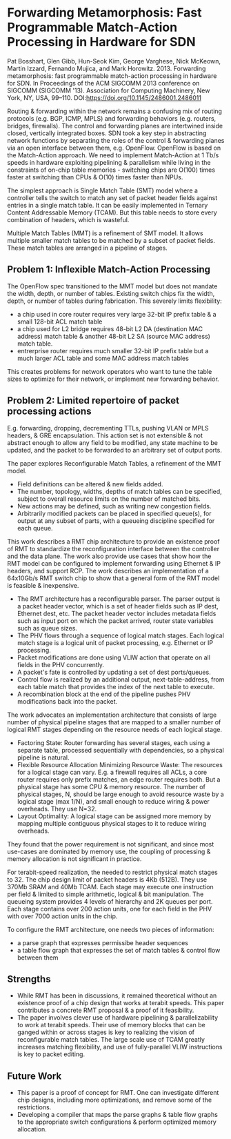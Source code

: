 # Forwarding Metamorphosis: Fast Programmable Match-Action Processing in Hardware for SDN

Pat Bosshart, Glen Gibb, Hun-Seok Kim, George Varghese, Nick McKeown, Martin
Izzard, Fernando Mujica, and Mark Horowitz. 2013. Forwarding metamorphosis: fast
programmable match-action processing in hardware for SDN. In Proceedings of the
ACM SIGCOMM 2013 conference on SIGCOMM (SIGCOMM '13). Association for Computing
Machinery, New York, NY, USA, 99–110.
DOI:https://doi.org/10.1145/2486001.2486011

Routing & forwarding within the network remains a confusing mix of routing
protocols (e.g. BGP, ICMP, MPLS) and forwarding behaviors (e.g. routers,
bridges, firewalls). The control and forwarding planes are intertwined inside
closed, vertically integrated boxes. SDN took a key step in abstracting network
functions by separating the roles of the control & forwarding planes via an open
interface between them, e.g. OpenFlow. OpenFlow is based on the Match-Action
approach. We need to implement Match-Action at 1 Tb/s speeds in hardware
exploiting pipelining & parallelism while living in the constraints of on-chip
table memories - switching chips are O(100) times faster at switching than CPUs
& O(10) times faster than NPUs.

The simplest approach is Single Match Table (SMT) model where a controller tells
the switch to match any set of packet header fields against entries in a single
match table. It can be easily implemented in Ternary Content Addressable Memory
(TCAM). But this table needs to store every combination of headers, which is
wasteful.

Multiple Match Tables (MMT) is a refinement of SMT model. It allows multiple
smaller match tables to be matched by a subset of packet fields. These match
tables are arranged in a pipeline of stages.

## Problem 1: Inflexible Match-Action Processing

The OpenFlow spec transitioned to the MMT model but does not mandate the width,
depth, or number of tables. Existing switch chips fix the width, depth, or
number of tables during fabrication. This severely limits flexibility:

- a chip used in core router requires very large 32-bit IP prefix table & a
  small 128-bit ACL match table
- a chip used for L2 bridge requires 48-bit L2 DA (destination MAC address)
  match table & another 48-bit L2 SA (source MAC address) match table.
- entrerprise router requires much smaller 32-bit IP prefix table but a much
  larger ACL table and some MAC address match tables

This creates problems for network operators who want to tune the table sizes to
optimize for their network, or implement new forwarding behavior.

## Problem 2: Limited repertoire of packet processing actions

E.g. forwarding, dropping, decrementing TTLs, pushing VLAN or MPLS headers, &
GRE encapsulation. This action set is not extensible & not abstract enough to
allow any field to be modified, any state machine to be updated, and the packet
to be forwarded to an arbitrary set of output ports.

The paper explores Reconfigurable Match Tables, a refinement of the MMT model.

- Field definitions can be altered & new fields added.
- The number, topology, widths, depths of match tables can be specified, subject
  to overall resource limits on the number of matched bits.
- New actions may be defined, such as writing new congestion fields.
- Arbitrarily modified packets can be placed in specified queue(s), for output
  at any subset of parts, with a queueing discipline specified for each queue.

This work describes a RMT chip architecture to provide an existence proof of RMT
to standardize the reconfiguration interface between the controller and the data
plane. The work also provide use cases that show how the RMT model can be
configured to implement forwarding using Ethernet & IP headers, and support RCP.
The work describes an implementation of a 64x10Gb/s RMT switch chip to show that
a general form of the RMT model is feasible & inexpensive.

- The RMT architecture has a reconfigurable parser. The parser output is a
packet header vector, which is a set of header fields such as IP dest, Ethernet
dest, etc. The packet header vector includes metadata fields such as input port
on which the packet arrived, router state variables such as queue sizes.
- The PHV flows through a sequence of logical match stages. Each logical match
stage is a logical unit of packet processing, e.g. Ethernet or IP processing.
- Packet modifications are done using VLIW action that operate on all fields in
the PHV concurrently.
- A packet's fate is controlled by updating a set of dest ports/queues.
- Control flow is realized by an additional output, next-table-address, from
each table match that provides the index of the next table to execute.
- A recombination block at the end of the pipeline pushes PHV modifications back
  into the packet.

The work advocates an implementation architecture that consists of large number
of physical pipeline stages that are mapped to a smaller number of logical RMT
stages depending on the resource needs of each logical stage.

- Factoring State: Router forwarding has several stages, each using a separate
  table, processed sequentially with dependencies, so a physical pipeline is
  natural.
- Flexible Resource Allocation Minimizing Resource Waste: The resources for a
  logical stage can vary. E.g. a firewall requires all ACLs, a core router
  requires only prefix matches, an edge router requires both. But a physical
  stage has some CPU & memory resource. The number of physical stages, N, should
  be large enough to avoid resource waste by a logical stage (max 1/N), and
  small enough to reduce wiring & power overheads. They use N=32.
- Layout Optimality: A logical stage can be assigned more memory by mapping
  multiple contiguous physical stages to it to reduce wiring overheads.

They found that the power requirement is not significant, and since most
use-cases are dominated by memory use, the coupling of processing & memory
allocation is not significant in practice.

For terabit-speed realization, the needed to restrict physical match stages to
32. The chip design limit of packet headers is 4Kb (512B). They use 370Mb SRAM
and 40Mb TCAM. Each stage may execute one instruction per field & limited to
simple arithmetic, logical & bit manipulation. The queueing system provides 4
levels of hierarchy and 2K queues per port. Each stage contains over 200 action
units, one for each field in the PHV with over 7000 action units in the chip.

To configure the RMT architecture, one needs two pieces of information:

- a parse graph that expresses permissibe header sequences
- a table flow graph that expresses the set of match tables & control flow
  between them

## Strengths

- While RMT has been in discussions, it remained theoretical without an
  existence proof of a chip design that works at terabit speeds. This paper
  contributes a concrete RMT proposal & a proof of it feasibility.
- The paper involves clever use of hardware pipelining & parallelizability to
  work at terabit speeds. Their use of memory blocks that can be ganged within
  or across stages is key to realizing the vision of reconfigurable match
  tables. The large scale use of TCAM greatly increases matching flexibility,
  and use of fully-parallel VLIW instructions is key to packet editing.

## Future Work

- This paper is a proof of concept for RMT. One can investigate different chip
  designs, including more optimizations, and remove some of the restrictions.
- Developing a compiler that maps the parse graphs & table flow graphs to the
  appropriate switch configurations & perform optimized memory allocation.
